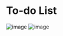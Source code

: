 # To-do List
![image](https://user-images.githubusercontent.com/79259802/201105051-a3b73d1f-f4b3-4ad7-ae3b-a130e9f10241.png)
![image](https://user-images.githubusercontent.com/79259802/201105120-c8adbab7-02f5-495c-ab99-e747064c0dbf.png)
